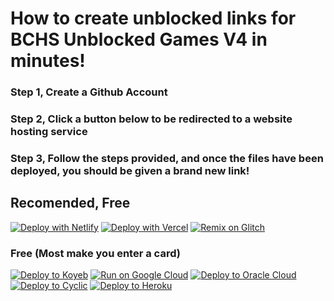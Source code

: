 # How to create unblocked links for BCHS Unblocked Games V4 in minutes!
### Step 1, Create a Github Account
### Step 2, Click a button below to be redirected to a website hosting service
### Step 3, Follow the steps provided, and once the files have been deployed, you should be given a brand new link!
## Recomended, Free
[![Deploy with Netlify](https://raw.githubusercontent.com/BinBashBanana/deploy-buttons/master/buttons/remade/netlify.svg)](https://app.netlify.com/start/deploy?repository=https://github.com/BigfootsGS/BigfootsGS.github.io)
[![Deploy with Vercel](https://raw.githubusercontent.com/BinBashBanana/deploy-buttons/master/buttons/remade/vercel.svg)](https://vercel.com/new/clone?repository-url=https://github.com/BigfootsGS/BigfootsGS.github.io)
[![Remix on Glitch](https://raw.githubusercontent.com/BinBashBanana/deploy-buttons/master/buttons/remade/glitch.svg)](https://glitch.com/edit/#!/import/github/BigfootsGS/BigfootsGS.github.io)

### Free (Most make you enter a card)
  [![Deploy to Koyeb](https://binbashbanana.github.io/deploy-buttons/buttons/remade/koyeb.svg)](https://app.koyeb.com/apps/deploy?type=git&repository=github.com/bigfootsgs/bigfootsgs.github.io)
  [![Run on Google Cloud](https://binbashbanana.github.io/deploy-buttons/buttons/remade/googlecloud.svg)](https://deploy.cloud.run/?git_repo=https://github.com/bigfootsgs/bigfootsgs.github.io)
[![Deploy to Oracle Cloud](https://binbashbanana.github.io/deploy-buttons/buttons/remade/oraclecloud.svg)](https://cloud.oracle.com/resourcemanager/stacks/create?zipUrl=https://github.com/bigfootsgs/bigfootsgs.github.io/archive/refs/heads/main.zip)
[![Deploy to Cyclic](https://binbashbanana.github.io/deploy-buttons/buttons/remade/cyclic.svg)](https://app.cyclic.sh/api/app/deploy/bigfootsgs/bigfootsgs.github.io)
<a target="_blank" href="https://heroku.com/deploy/?template=https://github.com/BigfootsGS/BigfootsGS.github.io"><img alt="Deploy to Heroku" src="https://raw.githubusercontent.com/BinBashBanana/deploy-buttons/master/buttons/remade/heroku.svg"></a>
